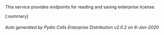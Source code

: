 






This service provides endpoints for reading and saving enterprise license.

[:summary]

###### Auto generated by Pydio Cells Enterprise Distribution v2.0.2 on 6-Jan-2020
